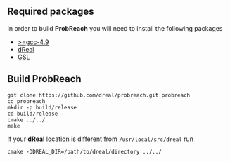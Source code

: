 ## Required packages

In order to build **ProbReach** you will need to install the following packages
- [>=gcc-4.9](https://gcc.gnu.org/gcc-4.9/)
- [dReal](https://github.com/dreal/dreal3)
- [GSL](http://www.gnu.org/software/gsl/)

## Build ProbReach
```
git clone https://github.com/dreal/probreach.git probreach
cd probreach
mkdir -p build/release
cd build/release
cmake ../../
make
```
If your **dReal** location is different from ```/usr/local/src/dreal``` run
```
cmake -DDREAL_DIR=/path/to/dreal/directory ../../
```
